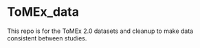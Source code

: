 # ToMEx_data

This repo is for the ToMEx 2.0 datasets and cleanup to make data consistent between studies. 
